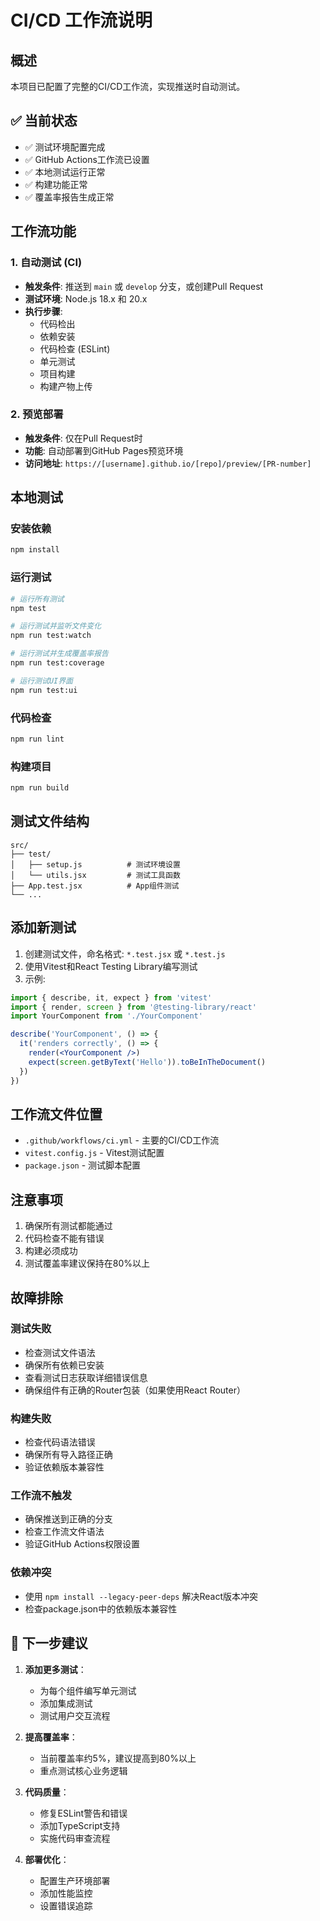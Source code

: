 # CI/CD 工作流说明

## 概述

本项目已配置了完整的CI/CD工作流，实现推送时自动测试。

## ✅ 当前状态

- ✅ 测试环境配置完成
- ✅ GitHub Actions工作流已设置
- ✅ 本地测试运行正常
- ✅ 构建功能正常
- ✅ 覆盖率报告生成正常

## 工作流功能

### 1. 自动测试 (CI)
- **触发条件**: 推送到 `main` 或 `develop` 分支，或创建Pull Request
- **测试环境**: Node.js 18.x 和 20.x
- **执行步骤**:
  - 代码检出
  - 依赖安装
  - 代码检查 (ESLint)
  - 单元测试
  - 项目构建
  - 构建产物上传

### 2. 预览部署
- **触发条件**: 仅在Pull Request时
- **功能**: 自动部署到GitHub Pages预览环境
- **访问地址**: `https://[username].github.io/[repo]/preview/[PR-number]`

## 本地测试

### 安装依赖
```bash
npm install
```

### 运行测试
```bash
# 运行所有测试
npm test

# 运行测试并监听文件变化
npm run test:watch

# 运行测试并生成覆盖率报告
npm run test:coverage

# 运行测试UI界面
npm run test:ui
```

### 代码检查
```bash
npm run lint
```

### 构建项目
```bash
npm run build
```

## 测试文件结构

```
src/
├── test/
│   ├── setup.js          # 测试环境设置
│   └── utils.jsx         # 测试工具函数
├── App.test.jsx          # App组件测试
└── ...
```

## 添加新测试

1. 创建测试文件，命名格式: `*.test.jsx` 或 `*.test.js`
2. 使用Vitest和React Testing Library编写测试
3. 示例:

```jsx
import { describe, it, expect } from 'vitest'
import { render, screen } from '@testing-library/react'
import YourComponent from './YourComponent'

describe('YourComponent', () => {
  it('renders correctly', () => {
    render(<YourComponent />)
    expect(screen.getByText('Hello')).toBeInTheDocument()
  })
})
```

## 工作流文件位置

- `.github/workflows/ci.yml` - 主要的CI/CD工作流
- `vitest.config.js` - Vitest测试配置
- `package.json` - 测试脚本配置

## 注意事项

1. 确保所有测试都能通过
2. 代码检查不能有错误
3. 构建必须成功
4. 测试覆盖率建议保持在80%以上

## 故障排除

### 测试失败
- 检查测试文件语法
- 确保所有依赖已安装
- 查看测试日志获取详细错误信息
- 确保组件有正确的Router包装（如果使用React Router）

### 构建失败
- 检查代码语法错误
- 确保所有导入路径正确
- 验证依赖版本兼容性

### 工作流不触发
- 确保推送到正确的分支
- 检查工作流文件语法
- 验证GitHub Actions权限设置

### 依赖冲突
- 使用 `npm install --legacy-peer-deps` 解决React版本冲突
- 检查package.json中的依赖版本兼容性

## 🎯 下一步建议

1. **添加更多测试**：
   - 为每个组件编写单元测试
   - 添加集成测试
   - 测试用户交互流程

2. **提高覆盖率**：
   - 当前覆盖率约5%，建议提高到80%以上
   - 重点测试核心业务逻辑

3. **代码质量**：
   - 修复ESLint警告和错误
   - 添加TypeScript支持
   - 实施代码审查流程

4. **部署优化**：
   - 配置生产环境部署
   - 添加性能监控
   - 设置错误追踪 